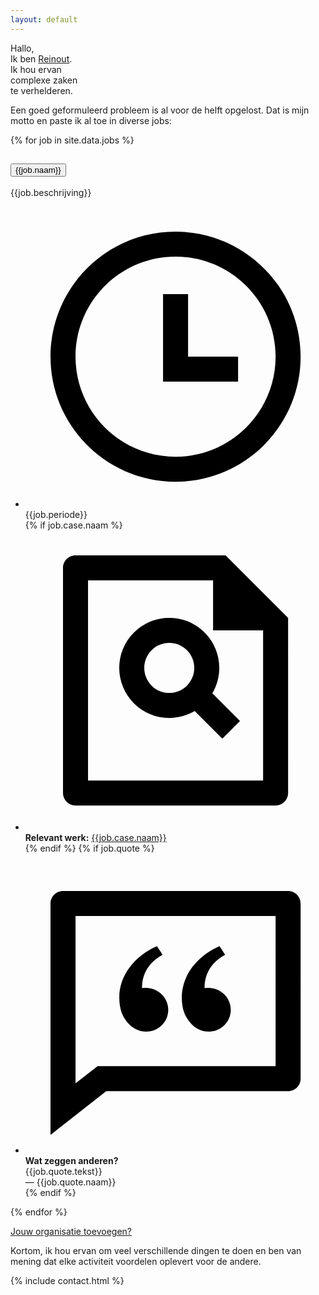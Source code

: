 ```yaml
---
layout: default
---
```


<div class="home">

<div class="home-info">

<section class="intro">
  <div>
  <p class="intro--text">Hallo,<br/>
  Ik ben <a href="/over">Reinout</a>.<br/>
  Ik hou ervan<br/>
  complexe zaken<br/>
  te verhelderen.</p>
  </div>
  <div class="image-small"></div>
</section>

<section class="jobs">
  <p class="jobs--text">Een goed geformuleerd probleem is al voor de helft opgelost. Dat is mijn motto en paste ik al toe in diverse jobs:</p>
  <div class="accordion" id="accordionExample">
    {% for job in site.data.jobs %}
    <div class="accordion-item">
      <h2 class="accordion-header" id="headingOne">
        <button class="accordion-button" type="button" data-bs-toggle="collapse" data-bs-target="#collapse{{forloop.index}}" aria-expanded="true" aria-controls="collapseOne">
          {{job.naam}}
        </button>
      </h2>
      <div id="collapse{{forloop.index}}" class="accordion-collapse collapse" data-bs-parent="#accordionExample">
        <div class="accordion-body">
          <p class="job-beschrijving">{{job.beschrijving}}</p>
          <ul class="job-details">
            <li class="job-periode">
              <svg xmlns="http://www.w3.org/2000/svg" viewBox="0 0 24 24"><path fill="none" d="M0 0h24v24H0z"></path><path d="M12 22C6.47715 22 2 17.5228 2 12C2 6.47715 6.47715 2 12 2C17.5228 2 22 6.47715 22 12C22 17.5228 17.5228 22 12 22ZM12 20C16.4183 20 20 16.4183 20 12C20 7.58172 16.4183 4 12 4C7.58172 4 4 7.58172 4 12C4 16.4183 7.58172 20 12 20ZM13 12H17V14H11V7H13V12Z"></path></svg>
              {{job.periode}}
            </li>
            {% if job.case.naam %}
            <li class="job-case">
              <svg xmlns="http://www.w3.org/2000/svg" viewBox="0 0 24 24"><path fill="none" d="M0 0h24v24H0z"></path><path d="M15 4H5V20H19V8H15V4ZM3 2.9918C3 2.44405 3.44749 2 3.9985 2H16L20.9997 7L21 20.9925C21 21.5489 20.5551 22 20.0066 22H3.9934C3.44476 22 3 21.5447 3 21.0082V2.9918ZM13.529 14.4464C11.9951 15.3524 9.98633 15.1464 8.66839 13.8284C7.1063 12.2663 7.1063 9.73367 8.66839 8.17157C10.2305 6.60948 12.7631 6.60948 14.3252 8.17157C15.6432 9.48951 15.8492 11.4983 14.9432 13.0322L17.1537 15.2426L15.7395 16.6569L13.529 14.4464ZM12.911 12.4142C13.6921 11.6332 13.6921 10.3668 12.911 9.58579C12.13 8.80474 10.8637 8.80474 10.0826 9.58579C9.30156 10.3668 9.30156 11.6332 10.0826 12.4142C10.8637 13.1953 12.13 13.1953 12.911 12.4142Z"></path></svg>
              <strong>Relevant werk:</strong> <a href="{{job.case.link}}">{{job.case.naam}}</a>
            </li>
            {% endif %}
            {% if job.quote %}
            <li class="job-quote">
              <svg xmlns="http://www.w3.org/2000/svg" viewBox="0 0 24 24"><path fill="none" d="M0 0h24v24H0z"></path><path d="M21 3C21.5523 3 22 3.44772 22 4V18C22 18.5523 21.5523 19 21 19H6.455L2 22.5V4C2 3.44772 2.44772 3 3 3H21ZM20 5H4V18.385L5.76333 17H20V5ZM10.5153 7.4116L10.9616 8.1004C9.29402 9.0027 9.32317 10.4519 9.32317 10.7645C9.47827 10.7431 9.64107 10.7403 9.80236 10.7553C10.7045 10.8389 11.4156 11.5795 11.4156 12.5C11.4156 13.4665 10.6321 14.25 9.66558 14.25C9.12905 14.25 8.61598 14.0048 8.29171 13.6605C7.77658 13.1137 7.5 12.5 7.5 11.5052C7.5 9.75543 8.72825 8.18684 10.5153 7.4116ZM15.5153 7.4116L15.9616 8.1004C14.294 9.0027 14.3232 10.4519 14.3232 10.7645C14.4783 10.7431 14.6411 10.7403 14.8024 10.7553C15.7045 10.8389 16.4156 11.5795 16.4156 12.5C16.4156 13.4665 15.6321 14.25 14.6656 14.25C14.1291 14.25 13.616 14.0048 13.2917 13.6605C12.7766 13.1137 12.5 12.5 12.5 11.5052C12.5 9.75543 13.7283 8.18684 15.5153 7.4116Z"></path></svg>
              <strong>Wat zeggen anderen?</strong><br/>
              {{job.quote.tekst}}<br/>&mdash; {{job.quote.naam}}</li>
            {% endif %}
          </ul>
        </div>
      </div>
    </div>
    {% endfor %}
  </div>
  <p class="job-toevoegen-tekst"><a href="/over#contact" class="job-toevoegen">Jouw organisatie toevoegen?</a></p>
</section>

<section class="multi">
  <p class="multi--text">Kortom, ik hou ervan om veel verschillende dingen te doen en ben van mening dat elke activiteit voordelen oplevert voor de andere. </p>
</section>

</div>

<div class="image-large">
</div>

</div>

{% include contact.html %}
